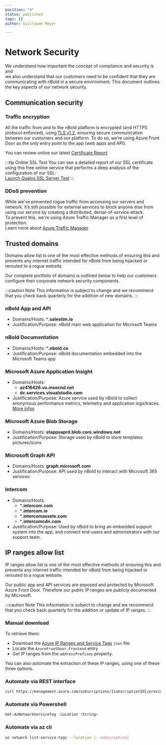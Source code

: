 ```yaml
---
position: "4"
status: published
tags: []
author: Guillaume Meyer

---
```

# Network Security

We understand how important the concept of compliance and security is and   
we also understand that our customers need to be confident that they are communicating with nBold in a secure environment. This document outlines the key aspects of our network security.

## Communication security

### Traffic encryption

All the traffic from and to the nBold platform is encrypted (and HTTPS protocol enforced), using [TLS v1.2](https://github.com/ssllabs/research/wiki/SSL-and-TLS-Deployment-Best-Practices), ensuring secure communication between our customers and our platform. To do so, we’re using Azure Front Door as the only entry point to the app (web apps and API).

You can review online our latest [Certificate Report](https://assets.nbold.io/audits/certificates/certificate_report_application_domain.log)

:::tip Online SSL Test
You can see a detailed report of our SSL certificate using this free online service that performs a deep analysis of the configuration of our SSL:  
[Launch Qualys SSL Server Test](https://www.ssllabs.com/ssltest/analyze.html?d=app.salestim.io)
:::

### DDoS prevention

While we've prevented rogue traffic from accessing our servers and network, it’s still possible for external services to block anyone else from using our service by creating a distributed, denial-of-service attack.  
To prevent this, we're using Azure Traffic Manager as a first level of protection.  
Learn more about [Azure Traffic Manager](https://docs.microsoft.com/en-us/azure/traffic-manager/traffic-manager-overview)

## Trusted domains

Domains allow list is one of the most effective methods of ensuring this and prevents any internet traffic intended for nBold from being hijacked or rerouted to a rogue website.

Our complete portfolio of domains is outlined below to help our customers configure their corporate network security components.

:::caution Note
This information is subject to change and we recommend that you check back quarterly for the addition of new domains.
:::

### nBold App and API

* Domains/Hosts: ***.salestim.io**
* Justification/Purpose: nBold main web application for Microsoft Teams

### nBold Documentation

* Domains/Hosts: ***.nbold.co**
* Justification/Purpose: nBold documentation embedded into the Microsoft Teams app

### Microsoft Azure Application Insight

* Domains/Hosts:
  * **az416426.vo.msecnd.net**
  * **dc.services.visualstudio.com**
* Justification/Purpose: Azure service used by nBold to collect anonymous performance metrics, telemetry and application logs/traces. [More infos](https://docs.microsoft.com/en-us/azure/azure-monitor/app/ip-addresses)

### Microsoft Azure Blob Storage

* Domains/Hosts: **stappsaprd.blob.core.windows.net**
* Justification/Purpose: Storage used by nBold to store templates pictures/icons

### Microsoft Graph API

* Domains/Hosts: **graph.microsoft.com**
* Justification/Purpose: API used by nBold to interact with Microsoft 365 services

### Intercom

* Domains/Hosts:
  * ***.intercom.com**
  * ***.intercom.io**
  * ***.intercomassets.com**
  * ***.intercomcdn.com**
* Justification/Purpose: Used by nBold to bring an embedded support system into the app, and connect end-users and administrators with our support team.

## IP ranges allow list

IP ranges allow list is one of the most effective methods of ensuring this and prevents any internet traffic intended for nBold from being hijacked or rerouted to a rogue website.

Our public app and API services are exposed and protected by Microsoft Azure Front Door. Therefore our public IP ranges are publicly documented by Microsoft.

:::caution Note
This information is subject to change and we recommend that you check back quarterly for the addition or update of IP ranges.
:::

### Manual download

To retrieve them:

* Download the [Azure IP Ranges and Service Tags](https://www.microsoft.com/en-us/download/details.aspx?id=56519) `json` file.
* Locate the `AzureFrontDoor.Frontend` entry
* Get IP ranges from the `addressPrefixes` property.

You can also automate the extraction of these IP ranges, using one of these three options.

### Automate via REST interface

``` sh
curl https://management.azure.com/subscriptions/{subscriptionId}/providers/Microsoft.Network/locations/{location}/serviceTags?api-version=2020-07-01
```

### Automate via Powershell

``` powershell
Get-AzNetworkServiceTag -Location <String>
```

### Automate via az cli

``` sh
az network list-service-tags --location [--subscription]
```